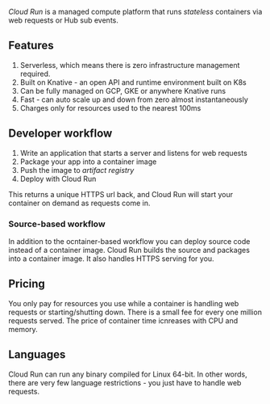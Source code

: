 _Cloud Run_ is a managed compute platform that runs *stateless* containers via web requests or Hub sub events.

## Features
1. Serverless, which means there is zero infrastructure management required.
1. Built on Knative - an open API and runtime environment built on K8s
1. Can be fully managed on GCP, GKE or anywhere Knative runs
1. Fast - can auto scale up and down from zero almost instantaneously
1. Charges only for resources used to the nearest 100ms

## Developer workflow
1. Write an application that starts a server and listens for web requests
1. Package your app into a container image
1. Push the image to _artifact registry_
1. Deploy with Cloud Run

This returns a unique HTTPS url back, and Cloud Run will start your container on demand as requests come in.

### Source-based workflow
In addition to the ocntainer-based workflow you can deploy source code instead of a container image.
Cloud Run builds the source and packages into a container image.
It also handles HTTPS serving for you.

## Pricing
You only pay for resources you use while a container is handling web requests or starting/shutting down.
There is a small fee for every one million requests served.
The price of container time icnreases with CPU and memory.

## Languages
Cloud Run can run any binary compiled for Linux 64-bit.
In other words, there are very few language restrictions - you just have to handle web requests.
